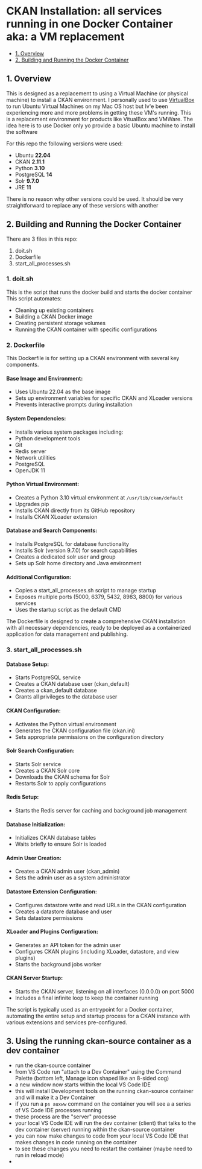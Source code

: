 # CKAN Installation:  all services running in one Docker Container aka: a VM replacement


* [1. Overview](#1-overview)
* [2. Building and Running the Docker Container](#2-building-and-running-the-docker-container)



## 1. Overview

This is designed as a replacement to using a Virtual Machine (or physical machine) to install a CKAN environment. I personally used to use [VirtualBox](https://www.virtualbox.org) to run 
Ubuntu Virtual Machines on my Mac OS host but Iv'e been experiencing more and more problems in getting these VM's running. This is a replacement environment for products like VitualBox and VMWare.
The idea here is to use Docker only yo provide a basic Ubuntu machine to install the software

For this repo the following versions were used:

* Ubuntu      **22.04**
* CKAN        **2.11.1**
* Python      **3.10**
* PostgreSQL  **14**
* Solr        **9.7.0**
* JRE         **11**

There is no reason why other versions could be used. It should be very straightforward to replace any of these versions with another

## 2. Building and Running the Docker Container

There are 3 files in this repo:

1. doit.sh
2. Dockerfile
3. start_all_processes.sh

### 1. doit.sh
This is the script that runs the docker build and starts the docker container
This script automates:

* Cleaning up existing containers
* Building a CKAN Docker image
* Creating persistent storage volumes
* Running the CKAN container with specific configurations

### 2. Dockerfile
This Dockerfile is for setting up a CKAN environment with several key components. 

#### Base Image and Environment:
* Uses Ubuntu 22.04 as the base image
* Sets up environment variables for specific CKAN and XLoader versions
* Prevents interactive prompts during installation


#### System Dependencies:
* Installs various system packages including:
* Python development tools
* Git
* Redis server
* Network utilities
* PostgreSQL
* OpenJDK 11

#### Python Virtual Environment:
* Creates a Python 3.10 virtual environment at `/usr/lib/ckan/default`
* Upgrades pip
* Installs CKAN directly from its GitHub repository
* Installs CKAN XLoader extension

#### Database and Search Components:
* Installs PostgreSQL for database functionality
* Installs Solr (version 9.7.0) for search capabilities
* Creates a dedicated solr user and group
* Sets up Solr home directory and Java environment


#### Additional Configuration:
* Copies a start_all_processes.sh script to manage startup
* Exposes multiple ports (5000, 6379, 5432, 8983, 8800) for various services
* Uses the startup script as the default CMD

The Dockerfile is designed to create a comprehensive CKAN installation with all necessary dependencies, ready to be deployed as a containerized application for data management and publishing.

### 3. start_all_processes.sh

#### Database Setup:
* Starts PostgreSQL service
* Creates a CKAN database user (ckan_default)
* Creates a ckan_default database
* Grants all privileges to the database user

#### CKAN Configuration:
* Activates the Python virtual environment
* Generates the CKAN configuration file (ckan.ini)
* Sets appropriate permissions on the configuration directory

#### Solr Search Configuration:
* Starts Solr service
* Creates a CKAN Solr core
* Downloads the CKAN schema for Solr
* Restarts Solr to apply configurations

#### Redis Setup:
* Starts the Redis server for caching and background job management

#### Database Initialization:
* Initializes CKAN database tables
* Waits briefly to ensure Solr is loaded

#### Admin User Creation:
* Creates a CKAN admin user (ckan_admin)
* Sets the admin user as a system administrator

#### Datastore Extension Configuration:
* Configures datastore write and read URLs in the CKAN configuration
* Creates a datastore database and user
* Sets datastore permissions

#### XLoader and Plugins Configuration:
* Generates an API token for the admin user
* Configures CKAN plugins (including XLoader, datastore, and view plugins)
* Starts the background jobs worker

#### CKAN Server Startup:
* Starts the CKAN server, listening on all interfaces (0.0.0.0) on port 5000
* Includes a final infinite loop to keep the container running

The script is typically used as an entrypoint for a Docker container, automating the entire setup and startup process for a CKAN instance with various extensions and services pre-configured.

## 3. Using the running ckan-source container as a dev container
* run the ckan-source container
* from VS Code run "attach to a Dev Container" using the Command Palette (bottom left, Manage icon shaped like an 8-sided cog)
* a new window now starts within the local VS Code IDE 
* this will install Development tools on the running ckan-source container and will make it a Dev Container
* if you run a `ps auxww` command on the container you will see a a series of VS Code IDE processes running
* these process are the "server" processe
* your local VS Code IDE will run the dev container (client) that talks to the dev container (server) running within the ckan-source container
* you can now make changes to code from your local VS Code IDE that makes changes in code running on the container
* to see these changes you need to restart the container (maybe need to run in reload mode)
* 
